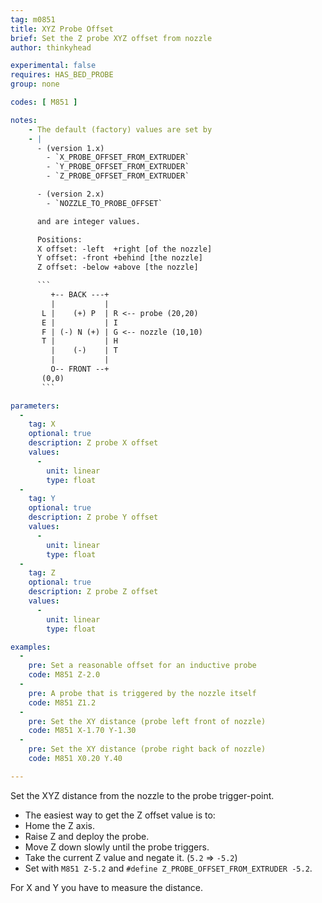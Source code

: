 ```yaml
---
tag: m0851
title: XYZ Probe Offset
brief: Set the Z probe XYZ offset from nozzle
author: thinkyhead

experimental: false
requires: HAS_BED_PROBE
group: none

codes: [ M851 ]

notes:
    - The default (factory) values are set by
    - |
      - (version 1.x)
        - `X_PROBE_OFFSET_FROM_EXTRUDER`
        - `Y_PROBE_OFFSET_FROM_EXTRUDER`
        - `Z_PROBE_OFFSET_FROM_EXTRUDER`

      - (version 2.x)
        - `NOZZLE_TO_PROBE_OFFSET`

      and are integer values.

      Positions:
      X offset: -left  +right [of the nozzle]
      Y offset: -front +behind [the nozzle]
      Z offset: -below +above [the nozzle]

      ```
         +-- BACK ---+
         |           |
       L |    (+) P  | R <-- probe (20,20)
       E |           | I
       F | (-) N (+) | G <-- nozzle (10,10)
       T |           | H
         |    (-)    | T
         |           |
         O-- FRONT --+
       (0,0)
       ```

parameters:
  -
    tag: X
    optional: true
    description: Z probe X offset
    values:
      -
        unit: linear
        type: float
  -
    tag: Y
    optional: true
    description: Z probe Y offset
    values:
      -
        unit: linear
        type: float
  -
    tag: Z
    optional: true
    description: Z probe Z offset
    values:
      -
        unit: linear
        type: float

examples:
  -
    pre: Set a reasonable offset for an inductive probe
    code: M851 Z-2.0
  -
    pre: A probe that is triggered by the nozzle itself
    code: M851 Z1.2
  -
    pre: Set the XY distance (probe left front of nozzle)
    code: M851 X-1.70 Y-1.30
  -
    pre: Set the XY distance (probe right back of nozzle)
    code: M851 X0.20 Y.40

---
```


Set the XYZ distance from the nozzle to the probe trigger-point.

  - The easiest way to get the Z offset value is to:
  - Home the Z axis.
  - Raise Z and deploy the probe.
  - Move Z down slowly until the probe triggers.
  - Take the current Z value and negate it. (`5.2` => `-5.2`)
  - Set with `M851 Z-5.2` and `#define Z_PROBE_OFFSET_FROM_EXTRUDER -5.2`.

For X and Y you have to measure the distance.
